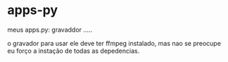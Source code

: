 # apps-py
meus apps.py:
gravaddor
.....

o gravador para usar ele deve ter ffmpeg instalado, mas nao se preocupe eu forço a instação de todas as depedencias.
